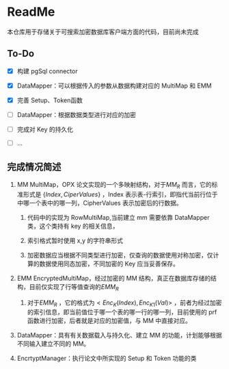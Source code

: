 # ReadMe

本仓库用于存储关于可搜索加密数据库客户端方面的代码，目前尚未完成

## To-Do

- [x] 构建 pgSql connector 

- [x] DataMapper：可以根据传入的参数从数据构建对应的 MultiMap 和 EMM

- [x] 完善 Setup、Token函数

- [ ] DataMapper：根据数据类型进行对应的加密

- [ ] 完成对 Key 的持久化

- [ ] ...
## 完成情况简述

1. MM MultiMap，OPX 论文实现的一个多映射结构，对于$MM_R$ 而言，它的标准形式是 $\{Index,CiperValues\}$ ，Index 表示表-行索引，即指代当前行位于中哪一个表中的哪一列，CipherValues 表示加密后的行数据。

   1. 代码中的实现为 RowMultiMap,当前建立 mm 需要依靠 DataMapper 类，这个类持有 key 的相关信息，

   2. 索引格式暂时使用 x,y 的字符串形式

   3. 加密数据应当根据不同类型进行加密，仅查询的数据使用对称加密，仅计算的数据使用同态加密，不同加密的 Key 应当妥善保存。

2. EMM EncryptedMultiMap，经过加密的 MM 结构，真正在数据库存储的结构，目前仅实现了行等值查询的$EMM_R$

   1. 对于$EMM_R$ ，它的格式为$<Enc_{K}(Index),Enc_{K1}(Val)>$ ，前者为经过加密的索引信息，即当前值位于哪一个表的哪一行的哪一列，目前使用的 prf 函数进行加密，后者就是对应的加密值，与 MM 中直接对应。
3. DataMapper：具有有关数据载入与持久化、建立 MM 的功能，计划能够根据不同输入建立不同的 MM。
4. EncrtyptManager：执行论文中所实现的 Setup 和 Token 功能的类

      